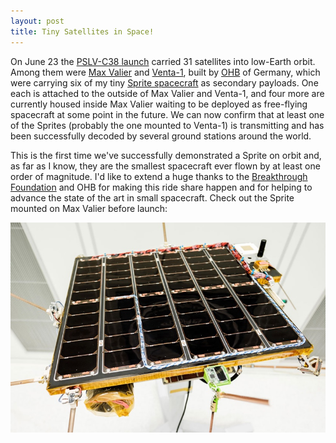 ```yaml
---
layout: post
title: Tiny Satellites in Space!
---
```


On June 23 the [PSLV-C38 launch](https://en.wikipedia.org/wiki/PSLV-C38) carried 31 satellites into low-Earth orbit. Among them were [Max Valier](http://maxvaliersat.it/) and [Venta-1](http://venta.lv/venta-1/), built by [OHB](https://www.ohb-system.de/) of Germany, which were carrying six of my tiny [Sprite spacecraft](http://kicksat.github.io/) as secondary payloads. One each is attached to the outside of Max Valier and Venta-1, and four more are currently housed inside Max Valier waiting to be deployed as free-flying spacecraft at some point in the future. We can now confirm that at least one of the Sprites (probably the one mounted to Venta-1) is transmitting and has been successfully decoded by several ground stations around the world.

This is the first time we've successfully demonstrated a Sprite on orbit and, as far as I know, they are the smallest spacecraft ever flown by at least one order of magnitude. I'd like to extend a huge thanks to the [Breakthrough Foundation](http://breakthroughinitiatives.org/Initiative/3) and OHB for making this ride share happen and for helping to advance the state of the art in small spacecraft. Check out the Sprite mounted on Max Valier before launch:

![Breakthrough Discuss](/img/MaxValier_Sprite.jpg)
